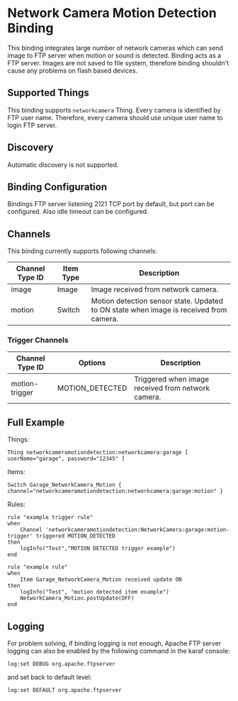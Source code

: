 # Network Camera Motion Detection Binding

This binding integrates large number of network cameras which can send image to FTP server when motion or sound is detected. Binding acts as a FTP server. Images are not saved to file system, therefore binding shouldn't cause any problems on flash based devices.


## Supported Things

This binding supports ```networkcamera``` Thing. Every camera is identified by FTP user name. Therefore, every camera should use unique user name to login FTP server. 

## Discovery

Automatic discovery is not supported.

## Binding Configuration

Bindings FTP server listening 2121 TCP port by default, but port can be configured. Also idle timeout can be configured.

## Channels

This binding currently supports following channels:

| Channel Type ID | Item Type    | Description  |
|-----------------|------------------------|--------------|
| image | Image | Image received from network camera. |
| motion | Switch | Motion detection sensor state. Updated to ON state when image is received from camera. |


### Trigger Channels

| Channel Type ID | Options | Description  |
|-----------------|------------------------|--------------|
| motion-trigger | MOTION_DETECTED | Triggered when image received from network camera. |


## Full Example

Things:

```
Thing networkcameramotiondetection:networkcamera:garage [ userName="garage", password="12345" ]
```

Items:

```
Switch Garage_NetworkCamera_Motion { channel="networkcameramotiondetection:networkcamera:garage:motion" } 
```

Rules:

```
rule "example trigger rule"
when
    Channel 'networkcameramotiondetection:NetworkCamera:garage:motion-trigger' triggered MOTION_DETECTED 
then
    logInfo("Test","MOTION DETECTED trigger example")
end

rule "example rule"
when
    Item Garage_NetworkCamera_Motion received update ON
then
    logInfo("Test", "motion detected item example")
    NetworkCamera_Motion.postUpdate(OFF)
end
```

## Logging

For problem solving, if binding logging is not enough, Apache FTP server logging can also be enabled by the following command in the karaf console:

```
log:set DEBUG org.apache.ftpserver
```

and set back to default level:

```
log:set DEFAULT org.apache.ftpserver
```